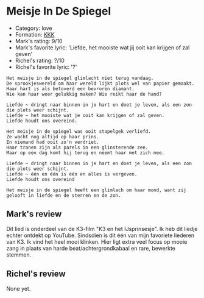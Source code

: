 # Meisje In De Spiegel

 * Category: love
 * Formation: [KKK](Kkk.md)
 * Mark's rating: 9/10
 * Mark's favorite lyric: 'Liefde, het mooiste wat jij ooit kan krijgen of zal geven'
 * Richel's rating: ?/10
 * Richel's favorite lyric: '?'

```
Het meisje in de spiegel glimlacht niet terug vandaag.
De sprookjeswereld om haar wereld lijkt plots wel van papier gemaakt.
Haar hart is als betoverd een bevroren diamant.
Wie kan haar weer gelukkig maken? Wie reikt haar de hand?
 
Liefde ~ dringt naar binnen in je hart en doet je leven, als een zon die plots weer schijnt.
Liefde ~ het mooiste wat je ooit kan krijgen of zal geven.
Liefde houdt ons overeind.
 
Het meisje in de spiegel was ooit stapelgek verliefd.
Ze wacht nog altijd op haar prins.
En niemand had ooit zo'n verdriet.
Haar tranen zijn als parels in een glinsterende zee.
Maar op een dag komt hij terug en neemt haar met zich mee.
 
Liefde ~ dringt naar binnen in je hart en doet je leven, als een zon die plots weer schijnt.
Liefde ~ één en één is één en alles is vergeven.
Liefde houdt ons overeind
 
Het meisje in de spiegel heeft een glimlach om haar mond, want zij gelooft in liefde en de sterren en de zon.
```

## Mark's review

Dit lied is onderdeel van de K3-film "K3 en het IJsprinsesje". Ik heb dit liedje echter ontdekt op YouTube. Sindsdien is dit één van mijn favoriete liederen van K3. Ik vind het heel mooi klinken. Hier ligt extra veel focus op mooie zang in plaats van harde beat/achtergrondkabaal en rare, bewerkte stemmen.

## Richel's review

None yet.

